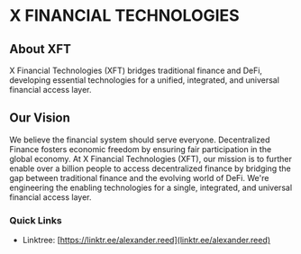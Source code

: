 # X FINANCIAL TECHNOLOGIES

## About XFT
X Financial Technologies (XFT) bridges traditional finance and DeFi, developing essential technologies for a unified, integrated, and universal financial access layer.

## Our Vision
We believe the financial system should serve everyone. Decentralized Finance fosters economic freedom by ensuring fair participation in the global economy. At X Financial Technologies (XFT), our mission is to further enable over a billion people to access decentralized finance by bridging the gap between traditional finance and the evolving world of DeFi. We're engineering the enabling technologies for a single, integrated, and universal financial access layer.

### Quick Links
- Linktree: [https://linktr.ee/alexander.reed](linktr.ee/alexander.reed)
